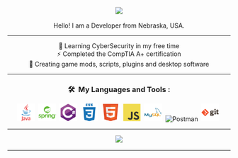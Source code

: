 <p align="center"><img src="https://media.giphy.com/media/dEvfJaOEzxl9AUSzHP/giphy.gif" width="200"/></p>

<p align="center">Hello! I am a Developer from Nebraska, USA.</p>

---

<p align="center"> 
  🌱 Learning CyberSecurity in my free time <br/>
  ⚡ Completed the CompTIA A+ certification <br/>
  🔭 Creating game mods, scripts, plugins and desktop software
</p>

---

### <p align="center">🛠 &nbsp;My Languages and Tools :</p>

<p align="center">
<img src="https://github.com/devicons/devicon/blob/master/icons/java/java-original-wordmark.svg" title="Java" alt="Java" width="40" height="40"/>&nbsp;
<img src="https://github.com/devicons/devicon/blob/master/icons/spring/spring-original-wordmark.svg" title="Spring" alt="Spring" width="40" height="40"/>&nbsp;
<img src="https://github.com/devicons/devicon/blob/master/icons/csharp/csharp-original.svg" title="C#" alt="CSharp" width="40" height="40"/>&nbsp;
<img src="https://github.com/devicons/devicon/blob/master/icons/css3/css3-plain-wordmark.svg"  title="CSS3" alt="CSS" width="40" height="40"/>&nbsp;
<img src="https://github.com/devicons/devicon/blob/master/icons/html5/html5-original.svg" title="HTML5" alt="HTML" width="40" height="40"/>&nbsp;
<img src="https://github.com/devicons/devicon/blob/master/icons/javascript/javascript-original.svg" title="JavaScript" alt="JavaScript" width="40" height="40"/>&nbsp;
<img src="https://github.com/devicons/devicon/blob/master/icons/mysql/mysql-original-wordmark.svg" title="MySQL"  alt="MySQL" width="40" height="40"/>&nbsp;
<img src="https://www.vectorlogo.zone/logos/getpostman/getpostman-icon.svg" title="Postman"  alt="Postman" width="40" height="40"/>&nbsp;
<img src="https://github.com/devicons/devicon/blob/master/icons/git/git-original-wordmark.svg" title="Git" **alt="Git" width="40" height="40"/>&nbsp;
</p>

---
  <!-- Token issues - Removed for now
  <img src="https://github-readme-stats.vercel.app/api/top-langs/?username=BrandoTheDev&layout=compact&theme=vision-friendly-dark&card_width=420"> -->

  <p align="center">
    <img src="http://github-readme-streak-stats.herokuapp.com?user=BrandoTheDev&theme=dark&background=000000&card_width=420">
  </p>

---
